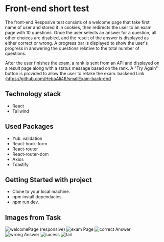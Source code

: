 # Front-end short test

The front-end Resposive test consists of a welcome page that take first name of user and stored it in cookies, then redirects the user to an exam page with 10 questions. Once the user selects an answer for a question, all other choices are disabled, and the result of the answer is displayed as either correct or wrong. A progress bar is displayed to show the user's progress in answering the questions relative to the total number of questions.

After the user finishes the exam, a rank is sent from an API and displayed on a result page along with a status message based on the rank. A "Try Again" button is provided to allow the user to retake the exam.
backend Link :https://github.com/HebaAli48/smallExam-back-end

## Technology stack

- React
- Tailwind

## Used Packages

- Yub: validation
- React-hook-form
- React-router
- React-router-dom
- Axios
- Toastify

## Getting Started with project

- Clone to your local machine.
- npm install dependacies.
- npm run dev.
## Images from Task
![welcomePage (responsive)](https://github.com/HebaAli48/smallExam-front-end/assets/131808003/6bc4fb06-3d24-43e5-a3a5-9cb540e8baf7)
![exam Page](https://github.com/HebaAli48/smallExam-front-end/assets/131808003/91dc690f-4bf9-433a-8d6c-2efe5d7fa59a)
![correct Answer](https://github.com/HebaAli48/smallExam-front-end/assets/131808003/ef361517-7e6c-4290-8b59-800b5d2c1150)
![wrong Answer](https://github.com/HebaAli48/smallExam-front-end/assets/131808003/12572290-e570-4d43-bd73-fc6edfc826a7)
![sucess](https://github.com/HebaAli48/smallExam-front-end/assets/131808003/d430dfc7-2014-4179-9816-05674c8fb6d1)
![fail](https://github.com/HebaAli48/smallExam-front-end/assets/131808003/5440155d-e3b6-4df7-9cdf-f142d4419569)


